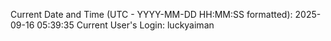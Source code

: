 Current Date and Time (UTC - YYYY-MM-DD HH:MM:SS formatted): 2025-09-16 05:39:35
Current User's Login: luckyaiman
